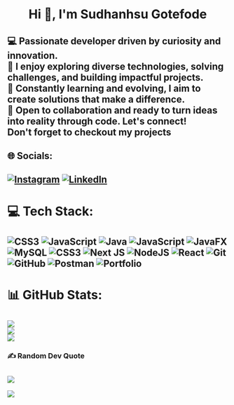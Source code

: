 # <h1 align="center">Hi 👋, I'm Sudhanhsu Gotefode</h1>
💻 Passionate developer driven by curiosity and innovation. <br>🚀 I enjoy exploring diverse technologies, solving challenges, and building impactful projects. <br>🌟 Constantly learning and evolving, I aim to create solutions that make a difference. <br>🤝 Open to collaboration and ready to turn ideas into reality through code. Let's connect!<br> Don't forget to checkout my projects
---

## 🌐 Socials:
[![Instagram](https://img.shields.io/badge/Instagram-%23E4405F.svg?logo=Instagram&logoColor=white)](https://instagram.com/Sudhanshu.a.g) [![LinkedIn](https://img.shields.io/badge/LinkedIn-%230077B5.svg?logo=linkedin&logoColor=white)](https://linkedin.com/in/sagln) 
---

# 💻 Tech Stack:
![CSS3](https://img.shields.io/badge/css3-%231572B6.svg?style=for-the-badge&logo=css3&logoColor=white) ![JavaScript](https://img.shields.io/badge/javascript-%23323330.svg?style=for-the-badge&logo=javascript&logoColor=%23F7DF1E) ![Java](https://img.shields.io/badge/java-%23ED8B00.svg?style=for-the-badge&logo=openjdk&logoColor=white) ![JavaScript](https://img.shields.io/badge/javascript-%23323330.svg?style=for-the-badge&logo=javascript&logoColor=%23F7DF1E) ![JavaFX](https://img.shields.io/badge/javafx-%23FF0000.svg?style=for-the-badge&logo=javafx&logoColor=white) ![MySQL](https://img.shields.io/badge/mysql-4479A1.svg?style=for-the-badge&logo=mysql&logoColor=white) ![CSS3](https://img.shields.io/badge/css3-%231572B6.svg?style=for-the-badge&logo=css3&logoColor=white) ![Next JS](https://img.shields.io/badge/Next-black?style=for-the-badge&logo=next.js&logoColor=white) ![NodeJS](https://img.shields.io/badge/node.js-6DA55F?style=for-the-badge&logo=node.js&logoColor=white) ![React](https://img.shields.io/badge/react-%2320232a.svg?style=for-the-badge&logo=react&logoColor=%2361DAFB) ![Git](https://img.shields.io/badge/git-%23F05033.svg?style=for-the-badge&logo=git&logoColor=white) ![GitHub](https://img.shields.io/badge/github-%23121011.svg?style=for-the-badge&logo=github&logoColor=white) ![Postman](https://img.shields.io/badge/Postman-FF6C37?style=for-the-badge&logo=postman&logoColor=white) ![Portfolio](https://img.shields.io/badge/Portfolio-%23000000.svg?style=for-the-badge&logo=firefox&logoColor=#FF7139)
---

# 📊 GitHub Stats:
![](https://github-readme-stats.vercel.app/api?username=SudhanshuGxYZ&theme=dark&hide_border=false&include_all_commits=true&count_private=true)<br/>
![](https://github-readme-streak-stats.herokuapp.com/?user=SudhanshuGxYZ&theme=dark&hide_border=false)<br/>
![](https://github-readme-stats.vercel.app/api/top-langs/?username=SudhanshuGxYZ&theme=dark&hide_border=false&include_all_commits=true&count_private=true&layout=compact)
---

### ✍️ Random Dev Quote
![](https://quotes-github-readme.vercel.app/api?type=horizontal&theme=dark)
---

[![](https://visitcount.itsvg.in/api?id=SudhanshuGxYZ&icon=10&color=9)](https://visitcount.itsvg.in)
